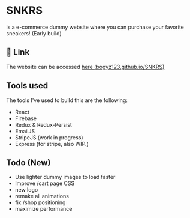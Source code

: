 # SNKRS

is a e-commerce dummy website where you can purchase your favorite sneakers! (Early build)

## 🔗 Link

The website can be accessed [here (bogyz123.github.io/SNKRS)](https://bogyz123.github.io/SNKRS/)

## Tools used

The tools I've used to build this are the following:

- React
- Firebase
- Redux & Redux-Persist
- EmailJS
- StripeJS (work in progress)
- Express (for stripe, also WIP.)

## Todo (New)

- Use lighter dummy images to load faster
- Improve /cart page CSS
- new logo
- remake all animations
- fix /shop positioning
- maximize performance
